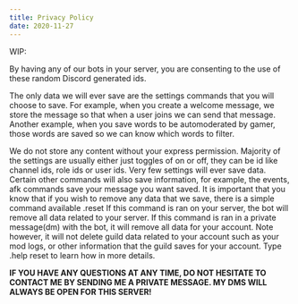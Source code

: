 ```yaml
---
title: Privacy Policy
date: 2020-11-27
---
```



WIP:

By having any of our bots in your server, you are consenting to the use of these random Discord generated ids.

The only data we will ever save are the settings commands that you will choose to save. For example, when you create a welcome message, we store the message so that when a user joins we can send that message. Another example, when you save words to be automoderated by gamer, those words are saved so we can know which words to filter.

We do not store any content without your express permission. Majority of the settings are usually either just toggles of on or off, they can be id like channel ids, role ids or user ids. Very few settings will ever save data. Certain other commands will also save information, for example, the events, afk commands save your message you want saved.
It is important that you know that if you wish to remove any data that we save, there is a simple command available .reset If this command is ran on your server, the bot will remove all data related to your server. If this command is ran in a private message(dm) with the bot, it will remove all data for your account. Note however, it will not delete guild data related to your account such as your mod logs, or other information that the guild saves for your account. Type .help reset to learn how in more details.

**IF YOU HAVE ANY QUESTIONS AT ANY TIME, DO NOT HESITATE TO CONTACT ME BY SENDING ME A PRIVATE MESSAGE. MY DMS WILL ALWAYS BE OPEN FOR THIS SERVER!**
